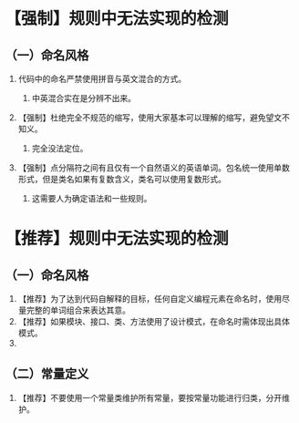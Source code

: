 # 【强制】规则中无法实现的检测

## （一）命名风格

1. 代码中的命名严禁使用拼音与英文混合的方式。
   1. 中英混合实在是分辨不出来。
2. 【强制】杜绝完全不规范的缩写，使用大家基本可以理解的缩写，避免望文不知义。
   1. 完全没法定位。

3. 【强制】点分隔符之间有且仅有一个自然语义的英语单词。包名统一使用单数形式，但是类名如果有复数含义，类名可以使用复数形式。
   1. 这需要人为确定语法和一些规则。









# 【推荐】规则中无法实现的检测

## （一）命名风格

1. 【推荐】为了达到代码自解释的目标，任何自定义编程元素在命名时，使用尽量完整的单词组合来表达其意。
2. 【推荐】如果模块、接口、类、方法使用了设计模式，在命名时需体现出具体模式。
3. 



## （二）常量定义

1. 【推荐】不要使用一个常量类维护所有常量，要按常量功能进行归类，分开维护。

